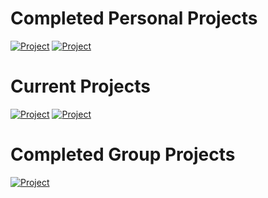 <!-- other projects -->
# Completed Personal Projects
[![Project](https://img.shields.io/badge/Project-Air_Quality_API-green)](https://github.com/tarasermolenko/PersonalProjects/tree/main/AQIPythonCMDLineAssignment)
[![Project](https://img.shields.io/badge/Project-RED_BLACK_TREE-green)](https://github.com/tarasermolenko/PersonalProjects/tree/main/RedBlackTree)


<!-- current projects -->
# Current Projects

[![Project](https://img.shields.io/badge/Project-DataScience-blue)](https://github.com/tarasermolenko/DataScienceProject)
[![Project](https://img.shields.io/badge/Project-RemoteAccessTool-blue)](https://github.com/tarasermolenko/RAT)

<!-- other projects -->
# Completed Group Projects
[![Project](https://img.shields.io/badge/Project-Android_Game-green)](https://github.com/tarasermolenko/PersonalProjects/tree/main/SudokuGameApp)
